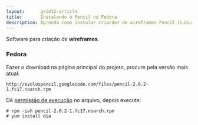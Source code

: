 ```yaml
---
layout:      grid12-article
title:       Instalando o Pencil no Fedora
description: Aprenda como instalar criardor de wireframes Pencil (Linux)
---
```


Software para criação de __wireframes__.


### Fedora

Fazer o download na página principal do projeto, procure pela versão mais atual:

    http://evoluspencil.googlecode.com/files/pencil-2.0.2-1.fc17.noarch.rpm

Dê [permissão de execução](/linux/como-dar-permissao-de-execucao) no arquivo, depois execute:

    # rpm -ivh pencil-2.0.2-1.fc17.noarch.rpm
    # yum install dia
